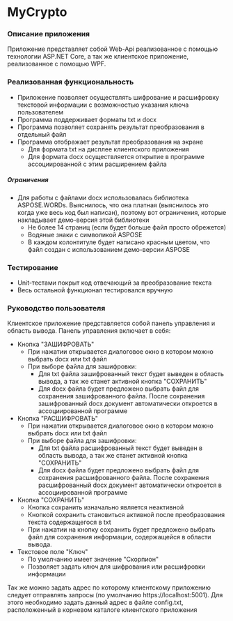 # MyCrypto

### Описание приложения

Приложение представляет собой Web-Api реализованное с помощью технологии ASP.NET Core, а так же клиентское приложение, реализованное с помощью WPF. 

### Реализованная функциональность

* Приложение позволяет осуществлять шифрование и расшифровку текстовой информации с  возможностью указания ключа пользователем
* Программа поддерживает форматы txt и docx
* Программа позволяет сохранять результат преобразования в отдельный файл
* Программа отображает результат преобразования на экране
  * Для формата txt на дисплее клиентского приложения
  * Для формата docx осуществляется открытие в программе ассоциированной с этим расширением файла

##### Ограничения

* Для работы с файлами docx использовалась библиотека ASPOSE.WORDs. Выяснилось, что она платная (выяснилось это когда уже весь код был написан), поэтому вот ограничения, которые накладывает демо-версия этой библиотеки
  * Не более 14 страниц (если будет больше файл просто обрежется)
  * Водяные знаки с символикой ASPOSE
  * В каждом колонтитуле будет написано красным цветом, что файл создан с использованием демо-версии ASPOSE



### Тестирование

* Unit-тестами покрыт код отвечающий за преобразование текста
* Весь остальной функционал тестировался вручную

### Руководство пользователя

Клиентское приложение представляется собой панель управления  и область вывода. Панель управления включает в себя:

* Кнопка "ЗАШИФРОВАТЬ"
  * При нажатии открывается диалоговое окно в котором можно выбрать docx или txt файл
  * При выборе файла для зашифровки:
    * Для txt файла зашифрованный текст будет выведен в область вывода, а так же станет активной кнопка "СОХРАНИТЬ"
    * Для docx файла будет предложено выбрать файл для сохранения зашифрованного файла. После сохранения зашифрованный docx документ автоматически откроется в ассоциированной программе
* Кнопка "РАСШИФРОВАТЬ"
  * При нажатии открывается диалоговое окно в котором можно выбрать docx или txt файл
  * При выборе файла для зашифровки:
    * Для txt файла расшифрованный текст будет выведен в область вывода, а так же станет активной кнопка "СОХРАНИТЬ"
    * Для docx файла будет предложено выбрать файл для сохранения расшифрованного файла. После сохранения расшифрованный docx документ автоматически откроется в ассоциированной программе
* Кнопка "СОХРАНИТЬ"
  * Кнопка сохранить изначально является неактивной
  * Кнопкой сохранить становиться активной после преобразования текста содержащегося в txt
  * При нажатии на кнопку сохранить будет предложено выбрать файл для сохранения информации, содержащейся в области вывода.
* Текстовое поле "Ключ"
  * По умолчанию имеет значение "Скорпион"
  * Позволяет задать ключ для шифрования или расшифровки информации

Так же можно задать адрес по которому клиентскому приложению следует отправлять запросы (по умолчанию https://localhost:5001). Для этого необходимо задать данный адрес в файле config.txt, расположенный в корневом каталоге клиентского приложения
